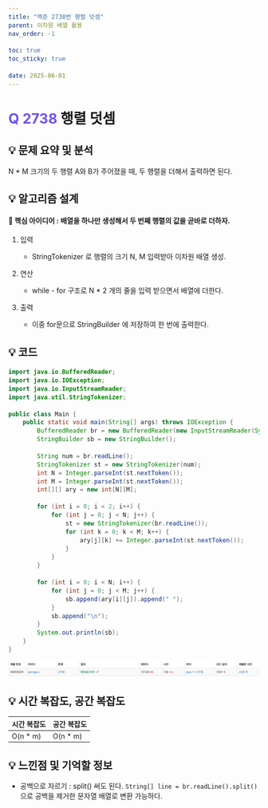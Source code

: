 ```yaml
---
title: "백준 2738번 행렬 덧셈"
parent: 이차원 배열 활용
nav_order: -1

toc: true
toc_sticky: true

date: 2025-06-01
---
```


# <span style="color: #7153ED; font-weight: bold;">Q 2738 </span> 행렬 덧셈

## 💡 문제 요약 및 분석

N * M 크기의 두 행렬 A와 B가 주어졌을 때, 두 행렬을 더해서 출력하면 된다.

## 💡 알고리즘 설계

#### 📌 핵심 아이디어 : 배열을 하나만 생성해서 두 번째 행렬의 값을 곧바로 더하자.

1. 입력

    - StringTokenizer 로 행렬의 크기 N, M 입력받아 이차원 배열 생성.

2. 연산 

    - while - for 구조로 N * 2 개의 줄을 입력 받으면서 배열에 더한다.

3. 출력

    - 이중 for문으로 StringBuilder 에 저장하여 한 번에 출력한다.

## 💡 코드

``` java
import java.io.BufferedReader;
import java.io.IOException;
import java.io.InputStreamReader;
import java.util.StringTokenizer;

public class Main {
    public static void main(String[] args) throws IOException {
        BufferedReader br = new BufferedReader(new InputStreamReader(System.in));
        StringBuilder sb = new StringBuilder();

        String num = br.readLine();
        StringTokenizer st = new StringTokenizer(num);
        int N = Integer.parseInt(st.nextToken());
        int M = Integer.parseInt(st.nextToken());
        int[][] ary = new int[N][M];

        for (int i = 0; i < 2; i++) {
            for (int j = 0; j < N; j++) {
                st = new StringTokenizer(br.readLine());
                for (int k = 0; k < M; k++) {
                    ary[j][k] += Integer.parseInt(st.nextToken());
                }
            }
        }

        for (int i = 0; i < N; i++) {
            for (int j = 0; j < M; j++) {
                sb.append(ary[i][j]).append(" ");
            }
            sb.append("\n");
        }
        System.out.println(sb);
    }
}
```

<img src="/assets/images/pages/algorithms/array 2d/스크린샷 2025-06-01 오후 1.16.52.png">

<!-- ## 💡 틀린 부분 분석

## 💡 알고리즘 재설계 및 정답 코드 -->

## 💡 시간 복잡도, 공간 복잡도

| 시간 복잡도 | 공간 복잡도 |
|---|---|
| O(n * m) | O(n * m) |

<!-- ## 💡 다른 풀이 -->


## 💡 느낀점 및 기억할 정보

- 공백으로 자르기 : split() 써도 된다. ```String[] line = br.readLine().split()``` 으로 공백을 제거한 문자열 배열로 변환 가능하다.

